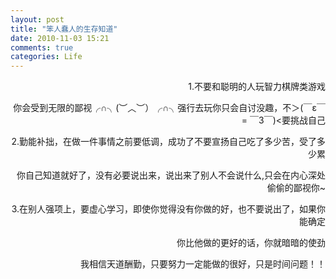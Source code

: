 ```yaml
---
layout: post
title: "笨人蠢人的生存知道"
date: 2010-11-03 15:21
comments: true
categories: Life
---
```

<p style="text-align: right;">1.不要和聪明的人玩智力棋牌类游戏</p>
<p style="text-align: right;">你会受到无限的鄙视╭∩╮(︶︿︶）╭∩╮强行去玩你只会自讨没趣，不＞(￣ε￣ = ￣3￣)&lt;要挑战自己</p>
<p style="text-align: right;">2.勤能补拙，在做一件事情之前要低调，成功了不要宣扬自己吃了多少苦<!--more-->，受了多少累</p>
<p style="text-align: right;">你自己知道就好了，没有必要说出来，说出来了别人不会说什么,只会在内心深处偷偷的鄙视你~</p>
<p style="text-align: right;">3.在别人强项上，要虚心学习，即使你觉得没有你做的好，也不要说出了，如果你能确定</p>
<p style="text-align: right;">你比他做的更好的话，你就暗暗的使劲</p>
<p style="text-align: right;">我相信天道酬勤，只要努力一定能做的很好，只是时间问题！！</p>
<p style="text-align: right;">&nbsp;</p>